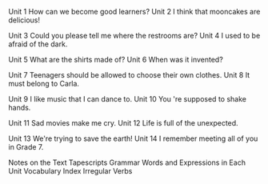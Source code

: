Unit 1 How can we become good learners?
Unit 2 I think that mooncakes are delicious!

Unit 3 Could you please tell me where the restrooms are?
Unit 4 I used to be afraid of the dark.

Unit 5 What are the shirts made of?
Unit 6 When was it invented?

Unit 7 Teenagers should be allowed to choose their own clothes.
Unit 8 It must belong to Carla.

Unit 9 I like music that I can dance to.
Unit 10 You 're supposed to shake hands.

Unit 11 Sad movies make me cry.
Unit 12 Life is full of the unexpected.

Unit 13 We're trying to save the earth!
Unit 14 I remember meeting all of you in Grade 7.

Notes on the Text
Tapescripts
Grammar
Words and Expressions in Each Unit
Vocabulary Index
Irregular Verbs